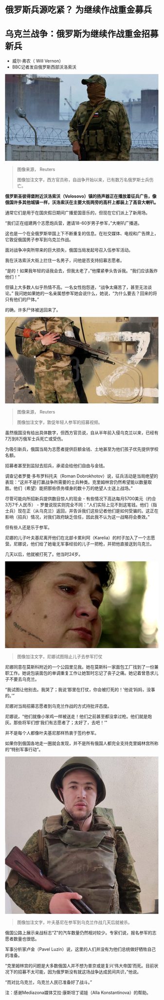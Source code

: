 # 俄罗斯兵源吃紧？ 为继续作战重金募兵

#  乌克兰战争：俄罗斯为继续作战重金招募新兵

  * 威尔·弗农（ Will Vernon） 
  * BBC记者发自俄罗斯西部沃洛索沃 


![俄罗斯士兵](_126353139_077818150.jpg)

> 图像来源，  Reuters
>
> 图像加注文字，西方官员称，自战争开始以来，已有数万名俄罗斯士兵伤亡。

**俄罗斯圣彼得堡附近沃洛索沃（Volosovo）镇的扬声器正在播放着征兵广告，像俄国许多其他城镇一样，沃洛索沃在主要大街两旁的高杆上都装上了高音大喇叭。**

通常它们是用于在国庆假日期间广播爱国音乐的，但现在它们派上了新用场。

“我们正在组建两个志愿炮兵营，邀请18-60岁男子参军，”大喇叭广播道。

这也是一个在全俄罗斯举国上下不断重复的信息。在社交媒体、电视和广告牌上，它敦促俄国男子参军到乌克兰作战。

面对战争冲突所带来的巨大损失，俄国当局发起号召入伍参军活动。

我在沃洛索沃大街上拦住一名男子，问他是否支持招募志愿者。

“是的！如果我年轻的话我会去，但我太老了，”他攥紧拳头告诉我。“我们应该轰炸他们！”

但镇上大多数人似乎热情不高。一名女性抱怨道，“战争太痛苦了，甚至无法谈论。” 我问她如果她的一名亲属想参军她会说什么，她说，“为什么要去？回来的将只有他们的尸体。”

的确，许多尸体被送回来了。

![敦促年轻人参军的招募视频。](_126349865_3191241b48bbf710126ced38ac1030e5dd4ebe23.jpg)

> 图像来源，  Reuters
>
> 图像加注文字，敦促年轻人参军的招募视频。

虽然俄国没有给出具体数字，但西方官员说，自从半年前入侵乌克兰以来，已经有7万到8万俄军士兵死亡或受伤。

为吸引新兵，俄国当局为志愿者提供巨额金钱、土地甚至为他们孩子优先提供学校名额。

招募者甚至到监狱去招兵，承诺会给他们自由与金钱。

调查记者罗曼·多布罗科托夫（Roman Dobrokhotov）说，征兵活动是当局绝望的表现：“这并不是打赢战争所需要的士兵种类。克里姆林宫仍然希望能以数量取胜。他们（希望）能把那些债务缠身的数十万的绝望人士送上战场。”

尽管可能向所招新兵提供数目惊人的现金 - 有些情况下高达每月5700美元（约合3万7千人民币） - 罗曼说现实则完全不同：“人们实际上见不到这笔钱。他们（指士兵）现在正（从乌克兰）返回，并告诉我们这些记者他们是如何受骗的。这正在影响（招兵）情况，对我们政府缺乏信任，因此我不认为这一战略将会奏效。”

但有些人还是乐于参军。

尼娜的儿子叶夫基尼离开他们在北部卡累利阿（Karelia）的村子加入了一个志愿营。尼娜说，他们给了她毫无军事经验的儿子一把枪，并把他直接送到乌克兰。

几天以后，他就被打死了。他当时24岁。

![尼娜试图阻止儿子去参军打仗](_126349870_ninachubarina.png)

> 图像加注文字，尼娜试图阻止儿子去参军打仗

尼娜同意在莫斯科附近的一个公园里见我。她在莫斯科一家面包工厂找到了一份兼职工作。她说包装面包的单调重复工作让她暂时忘记了丧子之痛。她记着曾恳求儿子不要去乌克兰。

“我试图让他别去。我哭了；我说‘那里在打仗，你会被打死的！’他说‘妈妈，没事的。’”

尼娜对当局招募志愿者到乌克兰作战的方式持批评态度。

尼娜说，“他们就像小笨鸡一样被送走！他们之前甚至都没拿过枪。他们就是炮灰。那些将军们想‘我们有志愿者了；太好了，去吧！’”

并不是每个人都像叶夫基尼那样热衷于签约参军。

如果你到俄国各地走一圈就会发现，并不是所有俄国人都完全支持克里姆林宫所称的“特别军事行动”。

![叶夫基尼](_126349868_82a62d65-c252-46a5-b1f0-efcab1750375.jpg)

> 图像加注文字，叶夫基尼在参军到乌克兰作战几天后就被杀。

俄国公路上展示亲战标志“Z”的汽车数量仍然相对较少。专家们说，报名参军的志愿者数量也很低。

军事分析家卢金（Pavel Luzin）说，这里的人们并没有为他们总统做好牺牲自己的准备。

“克里姆林宫的问题是大多数俄国人并不想为普京或是复兴‘伟大帝国’而死。目前状况下的招募不太可能，因为俄罗斯没有就这场战争达成民间共识，”他说。

“而对比乌克兰，乌克兰人民已准备好了战斗。”

注：感谢Mediazona媒体艾拉·康斯坦丁诺娃（Alla Konstantinova）的帮助。


